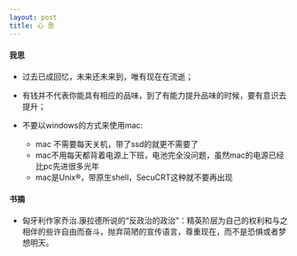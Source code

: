 ```yaml
---
layout: post
title: 心 思
---
```



#### 我思

- 过去已成回忆，未来还未来到，唯有现在在流逝；

- 有钱并不代表你能具有相应的品味，到了有能力提升品味的时候，要有意识去提升；

- 不要以windows的方式来使用mac:
    - mac 不需要每天关机，带了ssd的就更不需要了
    - mac不用每天都背着电源上下班，电池完全没问题，虽然mac的电源已经比pc先进很多光年
    - mac是Unix®，带原生shell，SecuCRT这种就不要再出现



#### 书摘

- 匈牙利作家乔治.康拉德所说的“反政治的政治”：精英阶层为自己的权利和与之相伴的些许自由而奋斗，抛弃简陋的宣传语言，尊重现在，而不是恐惧或者梦想明天。

